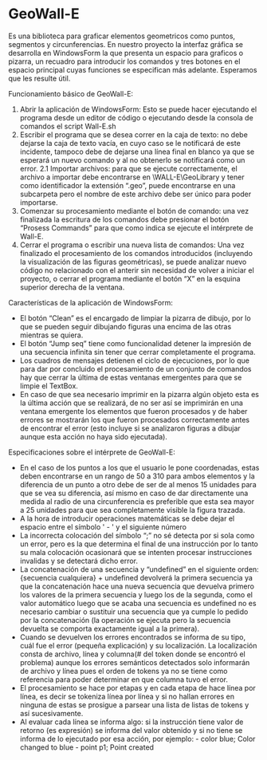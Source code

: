 # GeoWall-E

Es una biblioteca para graficar elementos geometricos como puntos, segmentos y circunferencias. En nuestro proyecto la interfaz gráfica se desarrolla en WindowsForm la que presenta un espacio para graficos o pizarra, un recuadro para introducir los comandos y tres botones en el espacio principal cuyas funciones se especifican más adelante. Esperamos que les resulte útil.


Funcionamiento básico de GeoWall-E:
1.	Abrir la aplicación de WindowsForm: Esto se puede hacer ejecutando el programa desde un editor de código o ejecutando desde la consola de comandos el script Wall-E.sh
2.	Escribir el programa que se desea correr en la caja de texto: no debe dejarse la caja de texto vacía, en cuyo caso se le notificará de este incidente, tampoco debe de dejarse una línea final en blanco ya que se esperará un nuevo comando y al no obtenerlo se notificará como un error.
2.1	Importar archivos: para que se ejecute correctamente, el archivo a importar debe encontrarse en \WALL-E\GeoLibrary y tener como identificador la extensión “.geo”, puede encontrarse en una subcarpeta pero el nombre de este archivo debe ser único para poder importarse.
3.	Comenzar su procesamiento mediante el botón de comando: una vez finalizada la escritura de los comandos debe presionar el botón “Prosess Commands” para que como indica se ejecute el intérprete de Wall-E.
4.	Cerrar el programa o escribir una nueva lista de comandos: Una vez finalizado el procesamiento de los comandos introducidos (incluyendo la visualización de las figuras geométricas), se puede analizar nuevo código no relacionado con el anterir sin necesidad de volver a iniciar el proyecto, o cerrar el programa mediante el botón “X” en la esquina superior derecha de la ventana.

Características de la aplicación de WindowsForm:
- El botón “Clean” es el encargado de limpiar la pizarra de dibujo, por lo que se pueden seguir dibujando figuras una encima de las otras mientras se quiera.
- El botón “Jump seq” tiene como funcionalidad detener la impresión de una secuencia infinita sin tener que cerrar completamente el programa.
- Los cuadros de mensajes detienen el ciclo de ejecuciones, por lo que para dar por concluido el procesamiento de un conjunto de comandos hay que cerrar la última de estas ventanas emergentes para que se limpie el TextBox.
- En caso de que sea necesario imprimir en la pizarra algún objeto esta es la última acción que se realizará, de no ser así se imprimirán en una ventana emergente los elementos que fueron procesados y de haber errores se mostrarán los que fueron procesados correctamente antes de encontrar el error (esto incluye si se analizaron figuras a dibujar aunque esta acción no haya sido ejecutada).

Especificaciones sobre el intérprete de GeoWall-E:
- En el caso de los puntos a los que el usuario le pone coordenadas, estas deben encontrarse en un rango de 50 a 310 para ambos elementos y la diferencia de un punto a otro debe de ser de al menos 15 unidades para que se vea su diferencia, así mismo en caso de dar directamente una medida al radio de una circunferencia es preferible que esta sea mayor a 25 unidades para que sea completamente visible la figura trazada.
- A la hora de introducir operaciones matemáticas se debe dejar el espacio entre el símbolo ' - ' y el siguiente número
- La incorrecta colocación del símbolo “;” no sé detecta por si sola como un error, pero es la que determina el final de una instrucción por lo tanto su mala colocación ocasionará que se intenten procesar instrucciones invalidas y se detectará dicho error.
- La concatenación de una secuencia y “undefined” en el siguiente orden: {secuencia cualquiera} + undefined devolverá la primera secuencia ya que la concatenación hace una nueva secuencia que devuelva primero los valores de la primera secuencia y luego los de la segunda, como el valor automático luego que se acaba una secuencia es undefined no es necesario cambiar o sustituir una secuencia que ya cumple lo pedido por la concatenación (la operación se ejecuta pero la secuencia devuelta se comporta exactamente igual a la primera).
- Cuando se devuelven los errores encontrados se informa de su tipo, cuál fue el error (pequeña explicación) y su localización. La localización consta de archivo, línea y columna(# del token donde se encontró el problema) aunque los errores semánticos detectados solo informarán de archivo y línea pues el orden de tokens ya no se tiene como referencia para poder determinar en que columna tuvo el error.
- El procesamiento se hace por etapas y en cada etapa de hace línea por línea, es decir se tokeniza línea por línea y si no hallan errores en ninguna de estas se prosigue a parsear una lista de listas de tokens y así sucesivamente.
- Al evaluar cada línea se informa algo: si la instrucción tiene valor de retorno (es expresión) se informa del valor obtenido y si no tiene se informa de lo ejecutado por esa acción, por ejemplo:
       - color blue; Color changed to blue
       - point p1; Point created
